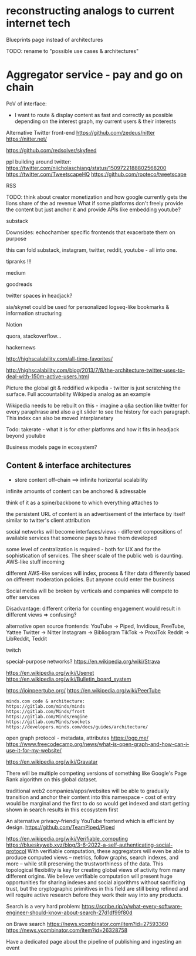 
# reconstructing analogs to current internet tech

Blueprints page instead of architectures

TODO: rename to "possible use cases & architectures"


# Aggregator service - pay and go on chain


PoV of interface:
- I want to route & display content as fast and correctly as possible depending on the interest graph, my current users & their interests





Alternative Twitter front-end
https://github.com/zedeus/nitter
https://nitter.net/


https://github.com/redsolver/skyfeed


ppl building around twitter:
https://twitter.com/niicholaschiang/status/1509722188802568200
https://twitter.com/TweetscapeHQ
https://github.com/rooteco/tweetscape


RSS

TODO: think about creator monetization and how google currently gets the lions share of the ad revenue
What if some platforms don't freely provide the content but just anchor it and provide APIs like embedding youtube?


substack


Downsides: echochamber specific frontends that exacerbate them on purpose


this can fold substack, instagram, twitter, reddit, youtube - all into one.

tipranks !!!

medium

goodreads

twitter spaces in headjack?

sia/skynet could be used for personalized logseq-like bookmarks & information structuring

Notion

quora, stackoverflow...

hackernews

http://highscalability.com/all-time-favorites/

http://highscalability.com/blog/2013/7/8/the-architecture-twitter-uses-to-deal-with-150m-active-users.html


Picture the global git & reddified wikipedia - twitter is just scratching the surface. Full accountability
Wikipedia analog as an example

Wikipedia needs to be rebuilt on this - imagine a q&a section like twitter for every paraphrase and also a git slider to see the history for each paragraph. This index can also be moved interplanetary


Todo: takerate - what it is for other platforms and how it fits in headjack beyond youtube

Business models page in ecosystem?




## Content & interface architectures

- store content off-chain ==> infinite horizontal scalability

infinite amounts of content can be anchored & adressable

think of it as a spine/backbone to which everything attaches to


the persistent URL of content is an advertisement of the interface by itself
similar to twitter's client attribution



social networks will become interfaces/views - different compositions of available services that someone pays to have them developed

some level of centralization is required - both for UX and for the sophistication of services. The sheer scale of the public web is daunting.
AWS-like stuff incoming

different AWS-like services will index, process & filter data differently based on different moderation policies. But anyone could enter the business

Social media will be broken by verticals and companies will compete to offer services


Disadvantage: different criteria for counting engagement would result in different views => confusing?



alternative open source frontends:
YouTube → Piped, Invidious, FreeTube, Yattee
Twitter → Nitter
Instagram → Bibliogram
TikTok → ProxiTok
Reddit → LibReddit, Teddit

twitch

special-purpose networks?
https://en.wikipedia.org/wiki/Strava


https://en.wikipedia.org/wiki/Usenet
https://en.wikipedia.org/wiki/Bulletin_board_system



https://joinpeertube.org/
https://en.wikipedia.org/wiki/PeerTube


    minds.com code & architecture:
    https://gitlab.com/minds/minds
    https://gitlab.com/Minds/front
    https://gitlab.com/Minds/engine
    https://gitlab.com/Minds/sockets
    https://developers.minds.com/docs/guides/architecture/


open graph protocol - metadata, attributes
https://ogp.me/
https://www.freecodecamp.org/news/what-is-open-graph-and-how-can-i-use-it-for-my-website/

https://en.wikipedia.org/wiki/Gravatar

There will be multiple competing versions of something like Google's Page Rank algorithm on this global dataset.


traditional web2 companies/apps/websites will be able to gradually transition and anchor their content into this namespace - cost of entry would be marginal and the first to do so would get indexed and start getting shown in search results in this ecosystem first

An alternative privacy-friendly YouTube frontend which is efficient by design.
https://github.com/TeamPiped/Piped



https://en.wikipedia.org/wiki/Verifiable_computing
https://blueskyweb.xyz/blog/3-6-2022-a-self-authenticating-social-protocol
    With verifiable computation, these aggregators will even be able to produce computed views – metrics, follow graphs, search indexes, and more – while still preserving the trustworthiness of the data. This topological flexibility is key for creating global views of activity from many different origins.
    We believe verifiable computation will present huge opportunities for sharing indexes and social algorithms without sacrificing trust, but the cryptographic primitives in this field are still being refined and will require active research before they work their way into any products.


Search is a very hard problem:
https://scribe.rip/p/what-every-software-engineer-should-know-about-search-27d1df99f80d

on Brave search
https://news.ycombinator.com/item?id=27593360
https://news.ycombinator.com/item?id=26328758



Have a dedicated page about the pipeline of publishing and ingesting an event

